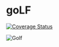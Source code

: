 # goLF

[![Coverage Status](https://img.shields.io/badge/coverage-{{COVERAGE}}%25-brightgreen)](https://github.com/LetsFocus/goLF)

![Golf](https://github.com/LetsFocus/goLF/assets/69903252/bbe4725a-501a-4b51-9aa9-566dae51ae1f)

